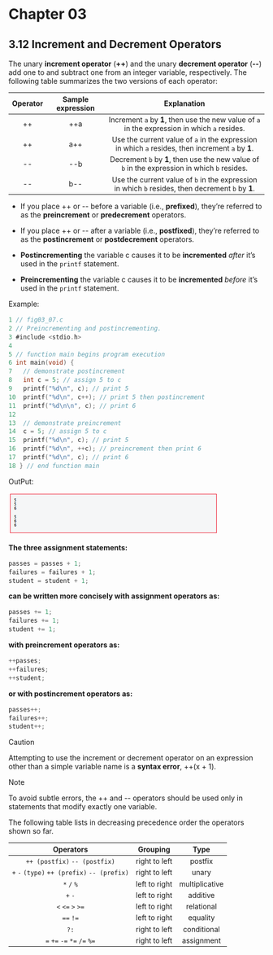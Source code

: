 # Chapter 03

## 3.12 Increment and Decrement Operators

The unary __increment operator__ (__++__) and the unary __decrement operator__ (__--__) add one
to and subtract one from an integer variable, respectively. The following table summarizes
the two versions of each operator:

|Operator|Sample expression|Explanation|
|:-----------------:|:-----------------:|:-----------------:|
|++|++a|Increment `a` by __1__, then use the new value of `a` in the expression in which `a` resides.|
|++|a++|Use the current value of `a` in the expression in which `a` resides, then increment `a` by __1__.|
|--|--b|Decrement `b` by __1__, then use the new value of `b` in the expression in which `b` resides.|
|--|b--|Use the current value of `b` in the expression in which `b` resides, then decrement `b` by __1__.|

+ If you place ++ or -- before a variable (i.e., __prefixed__), they’re referred to as the __preincrement__ or __predecrement__ operators.

+ If you place ++ or -- after a variable (i.e., __postfixed__), they’re referred to as the __postincrement__ or __postdecrement__ operators.

+ __Postincrementing__ the variable c causes it to be __incremented__ _after_ it’s used in the `printf` statement.

+ __Preincrementing__ the variable c causes it to be __incremented__ _before_ it’s used in the `printf` statement.

Example:
```C
1 // fig03_07.c
2 // Preincrementing and postincrementing.
3 #include <stdio.h>
4
5 // function main begins program execution
6 int main(void) {
7   // demonstrate postincrement
8   int c = 5; // assign 5 to c
9   printf("%d\n", c); // print 5
10  printf("%d\n", c++); // print 5 then postincrement
11  printf("%d\n\n", c); // print 6
12
13  // demonstrate preincrement
14  c = 5; // assign 5 to c
15  printf("%d\n", c); // print 5
16  printf("%d\n", ++c); // preincrement then print 6
17  printf("%d\n", c); // print 6
18 } // end function main
```

OutPut:

![Alt text](<Out Put.PNG>)

__The three assignment statements:__

```C
passes = passes + 1;
failures = failures + 1;
student = student + 1;
```

__can be written more concisely with assignment operators as:__

```C
passes += 1;
failures += 1;
student += 1;
```

__with preincrement operators as:__

```C
++passes;
++failures;
++student;
```

__or with postincrement operators as:__

```C
passes++;
failures++;
student++;
```

>[!CAUTION]
>
>Attempting to use the increment or decrement operator on an expression other than a simple variable name is a __syntax error__, ++(x + 1).
>

>[!NOTE]
>
>To avoid subtle errors, the ++ and -- operators should be used only in statements that modify exactly one variable.

The following table lists in decreasing precedence order the operators shown so far.

|Operators|Grouping|Type|
|:-----------------:|:-----------------:|:-----------------:|
|`++ (postfix)` `-- (postfix)`|right to left|postfix|
|`+` `-` `(type)` `++ (prefix)` `-- (prefix)`|right to left|unary|
|`*` `/` `%`|left to right|multiplicative|
|`+` `-`|left to right|additive|
|`<` `<=` `>` `>=`|left to right|relational|
|`==` `!=`|left to right|equality|
|`?:`|right to left|conditional|
|`=`  `+=`  `-=`  `*=`  `/=`  `%=`|right to left|assignment|
